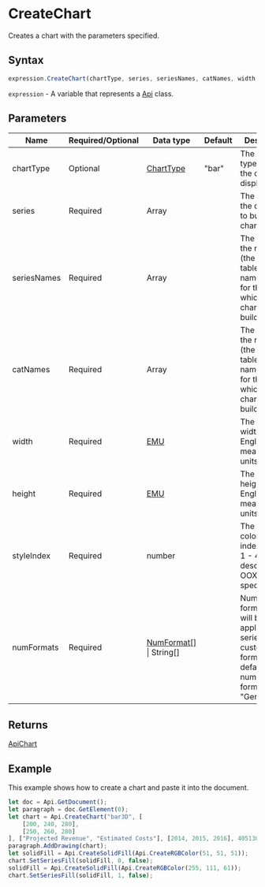 # CreateChart

Creates a chart with the parameters specified.

## Syntax

```javascript
expression.CreateChart(chartType, series, seriesNames, catNames, width, height, styleIndex, numFormats);
```

`expression` - A variable that represents a [Api](../Api.md) class.

## Parameters

| **Name** | **Required/Optional** | **Data type** | **Default** | **Description** |
| ------------- | ------------- | ------------- | ------------- | ------------- |
| chartType | Optional | [ChartType](../../Enumeration/ChartType.md) | "bar" | The chart type used for the chart display. |
| series | Required | Array |  | The array of the data used to build the chart from. |
| seriesNames | Required | Array |  | The array of the names (the source table column names) used for the data which the chart will be build from. |
| catNames | Required | Array |  | The array of the names (the source table row names) used for the data which the chart will be build from. |
| width | Required | [EMU](../../Enumeration/EMU.md) |  | The chart width in English measure units. |
| height | Required | [EMU](../../Enumeration/EMU.md) |  | The chart height in English measure units. |
| styleIndex | Required | number |  | The chart color style index (can be 1 - 48, as described in OOXML specification). |
| numFormats | Required | [NumFormat[]](../../Enumeration/NumFormat.md) \| String[] |  | Numeric formats which will be applied to the series (can be custom formats). The default numeric format is "General". |

## Returns

[ApiChart](../../ApiChart/ApiChart.md)

## Example

This example shows how to create a chart and paste it into the document.

```javascript editor-docx
let doc = Api.GetDocument();
let paragraph = doc.GetElement(0);
let chart = Api.CreateChart("bar3D", [
	[200, 240, 280],
	[250, 260, 280]
], ["Projected Revenue", "Estimated Costs"], [2014, 2015, 2016], 4051300, 2347595, 24);
paragraph.AddDrawing(chart);
let solidFill = Api.CreateSolidFill(Api.CreateRGBColor(51, 51, 51));
chart.SetSeriesFill(solidFill, 0, false);
solidFill = Api.CreateSolidFill(Api.CreateRGBColor(255, 111, 61));
chart.SetSeriesFill(solidFill, 1, false);
```
